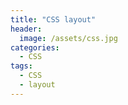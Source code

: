 ```yaml
---
title: "CSS layout"
header:
  image: /assets/css.jpg
categories:
  - CSS
tags:
  - CSS
  - layout
---
```

